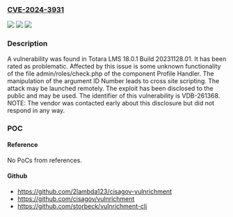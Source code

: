 ### [CVE-2024-3931](https://cve.mitre.org/cgi-bin/cvename.cgi?name=CVE-2024-3931)
![](https://img.shields.io/static/v1?label=Product&message=LMS&color=blue)
![](https://img.shields.io/static/v1?label=Version&message=%3D%2018.0.1%20Build%2020231128.01%20&color=brighgreen)
![](https://img.shields.io/static/v1?label=Vulnerability&message=CWE-79%20Cross%20Site%20Scripting&color=brighgreen)

### Description

A vulnerability was found in Totara LMS 18.0.1 Build 20231128.01. It has been rated as problematic. Affected by this issue is some unknown functionality of the file admin/roles/check.php of the component Profile Handler. The manipulation of the argument ID Number leads to cross site scripting. The attack may be launched remotely. The exploit has been disclosed to the public and may be used. The identifier of this vulnerability is VDB-261368. NOTE: The vendor was contacted early about this disclosure but did not respond in any way.

### POC

#### Reference
No PoCs from references.

#### Github
- https://github.com/2lambda123/cisagov-vulnrichment
- https://github.com/cisagov/vulnrichment
- https://github.com/storbeck/vulnrichment-cli

